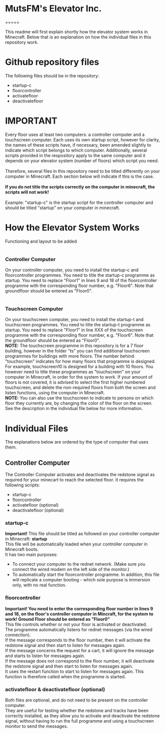 # MutsFM's Elevator Inc.
=====

This readme will first explain shortly how the elevator system works in Minecraft. Below that is an explanation on how the individual files in this repository work. 

Github repository files
=====

The following files should be in the repository:
  * startup-c
  * floorcontroller
  * activatefloor
  * deactivatefloor

IMPORTANT
=====
Every floor uses at least two computers: a controller computer and a touchscreen computer. Each uses its own startup script, however for clarity, the names of these scripts have, if necessary, been amended slightly to indicate which script belongs to which computer. Additionally, several scripts provided in the respository apply to the same computer and it depends on your elevator system (number of floors) which script you need.</br>
</br>
Therefore, several files in this repository need to be titled differently on your computer in Minecraft. Each section below will indicate if this is the case.</br>
</br>
**If you do not title the scripts correctly on the computer in minecraft, the scripts will not work!**</br>
</br>
Example: "startup-c" is the startup script for the controller computer and should be titled "startup" on your computer in minecraft.

# How the Elevator System Works
Functioning and layout to be added</br>
</br>
### Controller Computer
On your controller computer, you need to install the startup-c and floorcontroller programmes. You need to title the startup-c programme as startup. You need to replace "Floor1" in lines 9 and 18 of the floorcontroller programme with the corresponding floor number, e.g. "Floor6". Note that groundfloor should be entered as "Floor0".</br>
</br>
### Touchscreen Computer
On your touchscreen computer, you need to install the startup-t and touchscreen programmes. You need to title the startup-t programme as startup. You need to replace "Floor1" in line XXX of the touchscreen programme with the corresponding floor number, e.g. "Floor6". Note that the groundfloor should be entered as "Floor0".</br>
**NOTE:** The touchscreen programme in this repository is for a 7 floor building, however in the folder "ts" you can find additional touchscreen programmes for buildings with more floors. The number behind "touchscreen" indicates for how many floors that programme is designed. For example, touchscreen10 is designed for a building with 10 floors. You however need to title these programmes as "touchscreen" on your computer in Minecraft, in order for the system to work. If your amount of floors is not covered, it is advised to select the first higher numbered touchscreen, and delete the non-required floors from both the screen and listen functions, using the computer in Minecraft.</br>
**NOTE:** You can also use the touchscreen to indicate to persons on which floor they currently are, by changing the color of the floor on the screen. See the description in the individual file below for more information.

# Individual Files
The explanations below are ordered by the type of computer that uses them.
## Controller Computer
The Controller Computer activates and deactivates the redstone signal as required for your minecart to reach the selected floor. It requires the following scripts:
- startup-c
- floorcontroller
- activatefloor (optional)
- deactivatefloor (optional)
### startup-c
**Important!** This file should be titled as followed on your controller computer in Minecraft: **startup** </br>
This file will be automatically loaded when your controller computer in Minecraft boots.</br>
It has two main purposes:
* To connect your computer to the rednet network. (Make sure you connect the wired modem on the left side of the monitor.)
* To automatically start the floorcontroller programme.
In addition, this file will replicate a computer booting - which sole purpose is immersion only, with no real function.
### floorcontroller
**Important! You need to enter the corresponding floor number in lines 9 and 18, on the floor's controller computer in Mincraft, for the system to work! Ground Floor should be entered as "Floor0"**</br>
This file controls whether or not your floor is activated or deactivated.</br>
The programme automatically listens for rednet messages (via the wired connection).</br>
If the message corresponds to the floor number, then it will activate the redstone signal and then start to listen for messages again.</br>
If the message concerns the request for a cart, it will ignore the message and starts to listen for messages again. </br>
If the message does not correspond to the floor number, it will deactivate the redstone signal and then start to listen for messages again. </br>
It uses the restart function to start to listen for messages again. This function is therefore called when the programme is started.</br>
### activatefloor & deactivatefloor (optional)
Both files are optional, and do not need to be present on the controller computer.</br>
They are useful for testing whether the redstone and tracks have been correctly installed, as they allow you to activate and deactivate the redstone signal, without having to run the full programme and using a touchscreen monitor to send the messages.</br>



